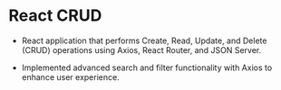 # React CRUD

- React application that performs Create, Read, Update, and Delete (CRUD) operations using Axios, React Router, and JSON Server.

- Implemented advanced search and filter functionality with Axios to enhance user experience.
